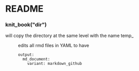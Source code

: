 README
=======

### knit_book("dir")

will copy the directory at the same level with the name temp_<dir>

edits all rmd files in YAML to have

```
output:
  md_document:
    variant: markdown_github
```
